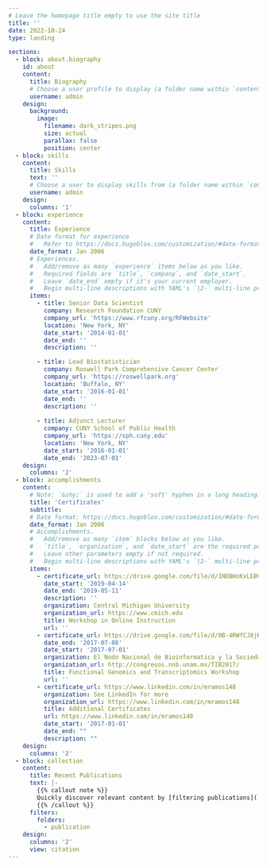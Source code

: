 ```yaml
---
# Leave the homepage title empty to use the site title
title: ''
date: 2022-10-24
type: landing

sections:
  - block: about.biography
    id: about
    content:
      title: Biography
      # Choose a user profile to display (a folder name within `content/authors/`)
      username: admin
    design:
      background:
        image:
          filename: dark_stripes.png
          size: actual
          parallax: false
          position: center
  - block: skills
    content:
      title: Skills
      text: ''
      # Choose a user to display skills from (a folder name within `content/authors/`)
      username: admin
    design:
      columns: '1'
  - block: experience
    content:
      title: Experience
      # Date format for experience
      #   Refer to https://docs.hugoblox.com/customization/#date-format
      date_format: Jan 2006
      # Experiences.
      #   Add/remove as many `experience` items below as you like.
      #   Required fields are `title`, `company`, and `date_start`.
      #   Leave `date_end` empty if it's your current employer.
      #   Begin multi-line descriptions with YAML's `|2-` multi-line prefix.
      items:
        - title: Senior Data Scientist
          company: Research Foundation CUNY
          company_url: 'https://www.rfcuny.org/RFWebsite'
          location: 'New York, NY'
          date_start: '2014-01-01'
          date_end: ''
          description: ''

        - title: Lead Biostatistician
          company: Roswell Park Comprehensive Cancer Center
          company_url: 'https://roswellpark.org'
          location: 'Buffalo, NY'
          date_start: '2016-01-01'
          date_end: ''
          description: ''
        
        - title: Adjunct Lecturer
          company: CUNY School of Public Health
          company_url: 'https://sph.cuny.edu'
          location: 'New York, NY'
          date_start: '2016-01-01'
          date_end: '2023-07-01'
    design:
      columns: '2'
  - block: accomplishments
    content:
      # Note: `&shy;` is used to add a 'soft' hyphen in a long heading.
      title: 'Certificates'
      subtitle:
      # Date format: https://docs.hugoblox.com/customization/#date-format
      date_format: Jan 2006
      # Accomplishments.
      #   Add/remove as many `item` blocks below as you like.
      #   `title`, `organization`, and `date_start` are the required parameters.
      #   Leave other parameters empty if not required.
      #   Begin multi-line descriptions with YAML's `|2-` multi-line prefix.
      items:
        - certificate_url: https://drive.google.com/file/d/1NDBHoKxLEBVL1lQiPGcP40F8WyqUN-5o/view
          date_start: '2019-04-14'
          date_end: '2019-05-11'
          description: ''
          organization: Central Michigan University
          organization_url: https://www.cmich.edu
          title: Workshop in Online Instruction
          url: ''
        - certificate_url: https://drive.google.com/file/d/0B-4RWfCJ8jHyN3VEd1Nma0NyVHM/view
          date_end: '2017-07-08'
          date_start: '2017-07-01'
          organization: El Nodo Nacional de Bioinformatica y la Sociedad Iberoamericana de Bioinformatica
          organization_url: http://congresos.nnb.unam.mx/TIB2017/
          title: Functional Genomics and Transcriptomics Workshop
          url: ''
        - certificate_url: https://www.linkedin.com/in/mramos148 
          organization: See LinkedIn for more
          organization_url: https://www.linkedin.com/in/mramos148
          title: Additional Certificates
          url: https://www.linkedin.com/in/mramos148
          date_start: '2017-01-01'
          date_end: ""
          description: ""
    design:
      columns: '2'
  - block: collection
    content:
      title: Recent Publications
      text: |-
        {{% callout note %}}
        Quickly discover relevant content by [filtering publications](./publication/).
        {{% /callout %}}
      filters:
        folders:
          - publication
    design:
      columns: '2'
      view: citation
---
```

